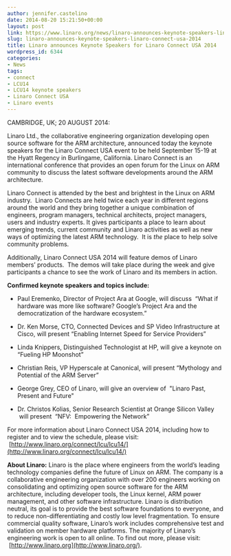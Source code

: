 ```yaml
---
author: jennifer.castelino
date: 2014-08-20 15:21:50+00:00
layout: post
link: https://www.linaro.org/news/linaro-announces-keynote-speakers-linaro-connect-usa-2014/
slug: linaro-announces-keynote-speakers-linaro-connect-usa-2014
title: Linaro announces Keynote Speakers for Linaro Connect USA 2014
wordpress_id: 6344
categories:
- News
tags:
- connect
- LCU14
- LCU14 keynote speakers
- Linaro Connect USA
- Linaro events
---
```


CAMBRIDGE, UK; 20 AUGUST 2014:

Linaro Ltd., the collaborative engineering organization developing open source software for the ARM architecture, announced today the keynote speakers for the Linaro Connect USA event to be held September 15-19 at the Hyatt Regency in Burlingame, California. Linaro Connect is an international conference that provides an open forum for the Linux on ARM community to discuss the latest software developments around the ARM architecture.

Linaro Connect is attended by the best and brightest in the Linux on ARM industry.  Linaro Connects are held twice each year in different regions around the world and they bring together a unique combination of engineers, program managers, technical architects, project managers, users and industry experts. It gives participants a place to learn about emerging trends, current community and Linaro activities as well as new ways of optimizing the latest ARM technology.  It is _the_ place to help solve community problems.

Additionally, Linaro Connect USA 2014 will feature demos of Linaro members’ products.  The demos will take place during the week and give participants a chance to see the work of Linaro and its members in action.

**Confirmed keynote speakers and topics include:**

  * Paul Eremenko, Director of Project Ara at Google, will discuss  “What if hardware was more like software? Google’s Project Ara and the democratization of the hardware ecosystem.”

  * Dr. Ken Morse, CTO, Connected Devices and SP Video Infrastructure at Cisco, will present “Enabling Internet Speed for Service Providers”

  * Linda Knippers, Distinguished Technologist at HP, will give a keynote on “Fueling HP Moonshot”

  * Christian Reis, VP Hyperscale at Canonical, will present “Mythology and Potential of the ARM Server”

  * George Grey, CEO of Linaro, will give an overview of  "Linaro Past, Present and Future"

  * Dr. Christos Kolias, Senior Research Scientist at Orange Silicon Valley  will present  “NFV:  Empowering the Network”

For more information about Linaro Connect USA 2014, including how to register and to view the schedule, please visit:  [http://www.linaro.org/connect/lcu/lcu14/](http://www.linaro.org/connect/lcu/lcu14/)

**About Linaro:** Linaro is the place where engineers from the world’s leading technology companies define the future of Linux on ARM. The company is a collaborative engineering organization with over 200 engineers working on consolidating and optimizing open source software for the ARM architecture, including developer tools, the Linux kernel, ARM power management, and other software infrastructure. Linaro is distribution neutral, its goal is to provide the best software foundations to everyone, and to reduce non-differentiating and costly low level fragmentation. To ensure commercial quality software, Linaro’s work includes comprehensive test and validation on member hardware platforms. The majority of Linaro’s engineering work is open to all online. To find out more, please visit:  [http://www.linaro.org](http://www.linaro.org/).


